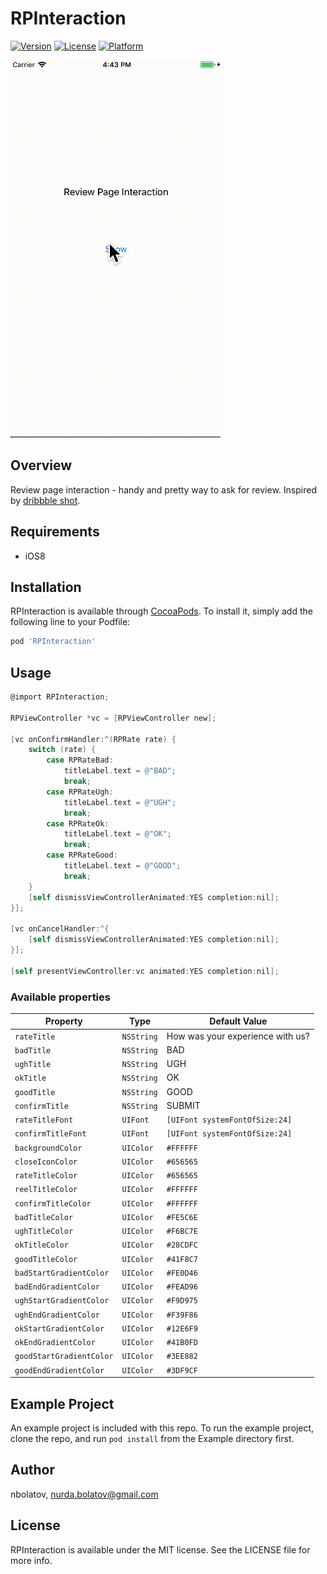 # RPInteraction

[![Version](https://img.shields.io/cocoapods/v/RPInteraction.svg?style=flat)](https://cocoapods.org/pods/RPInteraction)
[![License](https://img.shields.io/cocoapods/l/RPInteraction.svg?style=flat)](https://cocoapods.org/pods/RPInteraction)
[![Platform](https://img.shields.io/cocoapods/p/RPInteraction.svg?style=flat)](https://cocoapods.org/pods/RPInteraction)

![demo](Screenshots/rpinteraction.gif)

## Overview

Review page interaction - handy and pretty way to ask for review.
Inspired by [dribbble shot](https://dribbble.com/shots/4332677-Review-Page-Interaction).

## Requirements

* iOS8

## Installation

RPInteraction is available through [CocoaPods](https://cocoapods.org). To install
it, simply add the following line to your Podfile:

```ruby
pod 'RPInteraction'
```

## Usage

```Objective-C
@import RPInteraction;

RPViewController *vc = [RPViewController new];

[vc onConfirmHandler:^(RPRate rate) {
    switch (rate) {
        case RPRateBad:
            titleLabel.text = @"BAD";
            break;
        case RPRateUgh:
            titleLabel.text = @"UGH";
            break;
        case RPRateOk:
            titleLabel.text = @"OK";
            break;
        case RPRateGood:
            titleLabel.text = @"GOOD";
            break;
    }
    [self dismissViewControllerAnimated:YES completion:nil];
}];

[vc onCancelHandler:^{
    [self dismissViewControllerAnimated:YES completion:nil];
}];

[self presentViewController:vc animated:YES completion:nil];
```

### Available properties

Property | Type | Default Value
--- | --- | ---
`rateTitle` | `NSString` | How was your experience with us?
`badTitle` | `NSString` | BAD
`ughTitle` | `NSString` | UGH
`okTitle` | `NSString` | OK
`goodTitle` | `NSString` | GOOD
`confirmTitle` | `NSString` | SUBMIT
`rateTitleFont` | `UIFont` | `[UIFont systemFontOfSize:24]`
`confirmTitleFont` | `UIFont` | `[UIFont systemFontOfSize:24]`
`backgroundColor` | `UIColor` | `#FFFFFF`
`closeIconColor` | `UIColor` | `#656565`
`rateTitleColor` | `UIColor` | `#656565`
`reelTitleColor` | `UIColor` | `#FFFFFF`
`confirmTitleColor` | `UIColor` | `#FFFFFF`
`badTitleColor` | `UIColor` | `#FE5C6E`
`ughTitleColor` | `UIColor` | `#F6BC7E`
`okTitleColor` | `UIColor` | `#28CDFC`
`goodTitleColor` | `UIColor` | `#41F8C7`
`badStartGradientColor` | `UIColor` | `#FE0D46`
`badEndGradientColor` | `UIColor` | `#FEAD96`
`ughStartGradientColor` | `UIColor` | `#F9D975`
`ughEndGradientColor` | `UIColor` | `#F39F86`
`okStartGradientColor` | `UIColor` | `#12E6F9`
`okEndGradientColor` | `UIColor` | `#41B0FD`
`goodStartGradientColor` | `UIColor` | `#3EE882`
`goodEndGradientColor` | `UIColor` | `#3DF9CF`

## Example Project

An example project is included with this repo.  To run the example project, clone the repo, and run `pod install` from the Example directory first.

## Author

nbolatov, nurda.bolatov@gmail.com

## License

RPInteraction is available under the MIT license. See the LICENSE file for more info.
